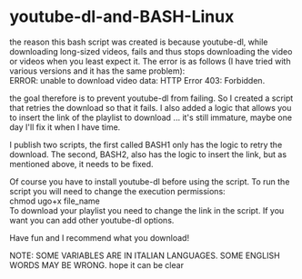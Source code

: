 # youtube-dl-and-BASH-Linux

the reason this bash script was created is because youtube-dl, while downloading long-sized videos, fails and thus stops downloading the video or videos when you least expect it. The error is as follows (I have tried with various versions and it has the same problem):  
ERROR: unable to download video data: HTTP Error 403: Forbidden.

the goal therefore is to prevent youtube-dl from failing. So I created a script that retries the download so that it fails. I also added a logic that allows you to insert the link of the playlist to download ... it's still immature, maybe one day I'll fix it when I have time.

I publish two scripts, the first called BASH1 only has the logic to retry the download. The second, BASH2, also has the logic to insert the link, but as mentioned above, it needs to be fixed.

Of course you have to install youtube-dl before using the script.
To run the script you will need to change the execution permissions:    
chmod ugo+x file_name   
To download your playlist you need to change the link in the script. If you want you can add other youtube-dl options.

Have fun and I recommend what you download!

NOTE: SOME VARIABLES ARE IN ITALIAN LANGUAGES. SOME ENGLISH WORDS MAY BE WRONG. hope it can be clear
